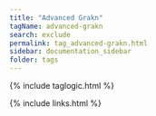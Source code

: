 ```yaml
---
title: "Advanced Grakn"
tagName: advanced-grakn
search: exclude
permalink: tag_advanced-grakn.html
sidebar: documentation_sidebar
folder: tags
---
```

{% include taglogic.html %}

{% include links.html %}
